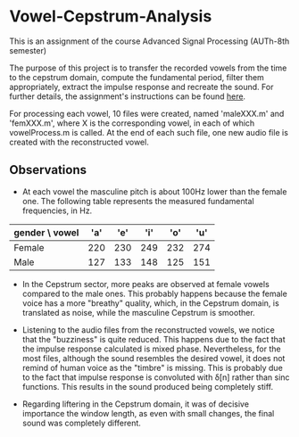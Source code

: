 # Vowel-Cepstrum-Analysis
This is an assignment of the course Advanced Signal Processing (AUTh-8th semester)

The purpose of this project is to transfer the recorded vowels from the time to the cepstrum domain, compute the fundamental period, filter them appropriately, extract the impulse response and recreate the sound. For further details, the assignment's instructions can be found [here](https://github.com/vassomak/Vowel-Cepstrum-Analysis/blob/main/PTES_2020_ex4.pdf).

For processing each vowel, 10 files were created, named
'maleXXX.m' and 'femXXX.m', where X is the corresponding vowel, in each of which
vowelProcess.m is called. At the end of each such file, one new audio file is created
with the reconstructed vowel.


## Observations 

* At each vowel the masculine pitch is about 100Hz lower than the female one. The following
table represents the measured fundamental frequencies, in Hz.

gender \ vowel  | 'a'   | 'e' | 'i' | 'o' | 'u'     
-------------   | ----  | ----|---- |---- |----
Female          | 220   | 230 | 249 | 232 | 274
Male            | 127   | 133 | 148 | 125 | 151

* In the Cepstrum sector, more peaks are observed at
female vowels compared to the male ones. This probably happens because the
female voice has a more "breathy" quality, which, in the 
Cepstrum domain, is translated as noise, while the masculine Cepstrum is smoother.

* Listening to the audio files from the reconstructed vowels, we notice that
the "buzziness" is quite reduced. This happens due to the fact that the impulse
response calculated is mixed phase. Nevertheless, for the most 
files, although the sound resembles the desired vowel, it does not remind of human
voice as the "timbre" is missing. This is probably due to the fact that
impulse response is convoluted with δ[n] rather than sinc functions. This results in the sound produced being completely
stiff.

* Regarding liftering in the Cepstrum domain, it was of decisive importance
the window length, as even with small changes, the final sound was completely different.
